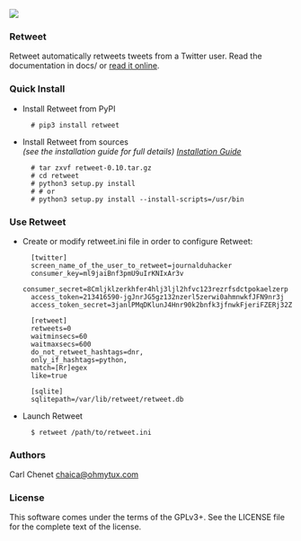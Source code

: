 [<img src="https://api.travis-ci.org/chaica/retweet.svg?branch=master">](https://travis-ci.org/chaica/retweet)
### Retweet 

Retweet automatically retweets tweets from a Twitter user. Read the documentation in docs/
or [read it online](https://retweet.readthedocs.org/en/latest/).

### Quick Install

* Install Retweet from PyPI

        # pip3 install retweet

* Install Retweet from sources    
  *(see the installation guide for full details)
  [Installation Guide](http://retweet.readthedocs.org/en/latest/install.html)*
  

        # tar zxvf retweet-0.10.tar.gz
        # cd retweet
        # python3 setup.py install
        # # or
        # python3 setup.py install --install-scripts=/usr/bin

### Use Retweet

* Create or modify retweet.ini file in order to configure Retweet:

        [twitter]
        screen_name_of_the_user_to_retweet=journalduhacker
        consumer_key=ml9jaiBnf3pmU9uIrKNIxAr3v
        consumer_secret=8Cmljklzerkhfer4hlj3ljl2hfvc123rezrfsdctpokaelzerp
        access_token=213416590-jgJnrJG5gz132nzerl5zerwi0ahmnwkfJFN9nr3j
        access_token_secret=3janlPMqDKlunJ4Hnr90k2bnfk3jfnwkFjeriFZERj32Z

        [retweet]
        retweets=0
        waitminsecs=60
        waitmaxsecs=600
        do_not_retweet_hashtags=dnr,
        only_if_hashtags=python,
        match=[Rr]egex
        like=true

        [sqlite]
        sqlitepath=/var/lib/retweet/retweet.db

* Launch Retweet

        $ retweet /path/to/retweet.ini

### Authors

Carl Chenet <chaica@ohmytux.com>

### License

This software comes under the terms of the GPLv3+. See the LICENSE file for the complete text of the license.

